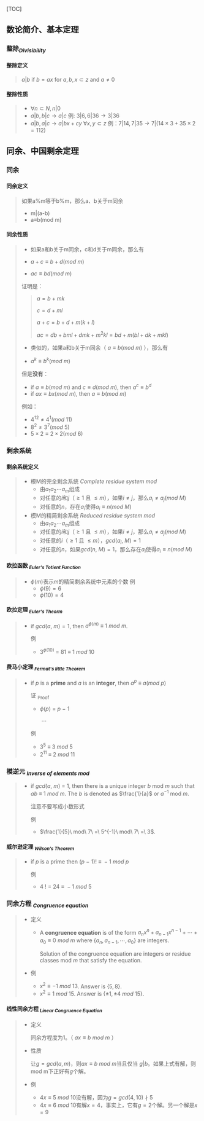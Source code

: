 [TOC]

## 数论简介、基本定理

### 整除<sub>*Divisibility*</sub>

#### 整除定义

> $a|b$ if $b=ax$ for $a,b,x\subset z$ and $a\neq0$

#### 整除性质

> + $\forall n\subset N, n|0$
> + $a|b,b|c\rightarrow a|c$
>   例: $3|6,6|36\rightarrow 3|36$
> + $a|b,a|c\rightarrow a|bx+cy\ \forall x,y\subset z$
>   例：$7|14,7|35\rightarrow7|(14\times3+35\times2=112)$

## 同余、中国剩余定理

### 同余

#### 同余定义

> 如果a%m等于b%m，那么a、b关于m同余  
>
> + m|(a-b)
> + a$\equiv$b(mod m)

#### 同余性质

>+ 如果a和b关于m同余，c和d关于m同余，那么有
>
> + $a + c \equiv b + d (mod\ m)$
>
> + $ac \equiv bd(mod\ m)$
>
> 证明是：
>
>   > $a = b + mk$
>  >
>  > $c = d + ml$
>  >
>  > $a + c = b + d + m(k + l)$
>  >
>  > $ac = db + bml + dmk + m^{2}kl = bd + m(bl + dk + mkl)$
>
>+ 类似的，如果a和b关于m同余（   $a \equiv b(mod\ m)$  ），那么有
>
>  + $a^{k} \equiv b^{k}(mod\ m)$
>
>  但是<b>没有</b>：
>
>  + if $a \equiv b(mod\ m)$ and $c \equiv d(mod\ m)$, then $a^{c} \equiv b^{d}$
>  + if $ax \equiv bx(mod\ m)$, then $a \equiv b(mod\ m)$
> 
>  例如：
> 
>  + $4^{12} \neq 4^{1}(mod\ 11)$
>  + $8^{2} \neq 3^{7}(mod\ 5)$
>  + $5 \times 2 \equiv 2 \times 2(mod\ 6)$
> 

### 剩余系统

#### 剩余系统定义

> + 模M的完全剩余系统 *Complete residue system mod*
>   + 由$a_{1} a_{2} \cdots a_{m}$组成
>   + 对任意的$i$和$j$（$\geq 1$ 且 $\leq m$），如果$i \neq j$，那么$a_{i} \neq a_{j}(mod\ M)$
>   + 对任意的$n$，存在$a_{i}$使得$a_{i} \equiv n(mod\ M)$
> + 模M的精简剩余系统 *Reduced residue system mod*
>   + 由$a_{1} a_{2} \cdots a_{m}$组成
>   + 对任意的$i$和$j$（$\geq 1$ 且 $\leq m$），如果$i \neq j$，那么$a_{i} \neq a_{j}(mod\ M)$
>   + 对任意的$i$（$\geq 1$ 且 $\leq m$），$gcd(a_{i},\ M) = 1$
>   + 对任意的$n$，如果$gcd(n,\ M) = 1$，那么存在$a_{i}$使得$a_{i} \equiv n(mod\ M)$

#### 欧拉函数 <sub>*Euler's Totient Function*</sub>

> + $\phi(m)$表示$m$的精简剩余系统中元素的个数
>  例
>     + $\phi(9) = 6$
>     + $\phi(10) = 4$
> 

#### 欧拉定理 <sub>*Euler's Theorm*</sub>

> + if $gcd(a,\ m) = 1$, then $a^{\phi(m)}\ \equiv\ 1\ mod\ m$.
>
>   例
>
>   + $3^{\phi(10)}\ =\ 81\ \equiv\ 1\ mod\ 10$

#### 费马小定理 <sub>*Fermat's little Theorem*</sub>

> + if $p$ is a **prime** and $a$ is an **integer**, then $a^{p}\ \equiv\ a(mod\ p)$
>
>   证 <sub>Proof</sub>
>
>   + $\phi(p)\ =\ p\ -\ 1$
>
>     ​         $\cdots$
>
>   例
>
>   + $3^{5}\ \equiv\ 3\ mod\ 5$
>   + $2^{11}\ \equiv\ 2\ mod\ 11$

### 模逆元 <sub>*Inverse of elements mod*</sub>

> + if $gcd(a,\ m)\ =\ 1$, then there is a unique integer $b$ mod $m$ such that $ab\ \equiv\ 1\ mod\ m$. The $b$ is denoted as $\frac{1}{a}$ or $a^{-1}$ mod $m$.
>
>   注意不要写成小数形式
>
>   例
>
>   + $\frac{1}{5}\ mod\ 7\ =\ 5^{-1}\ mod\ 7\ =\ 3$.

#### 威尔逊定理 <sub>*Wilson's Theorem*</sub>

> + if $p$ is a prime then $(p\ -\ 1)!\ \equiv\ -1\ mod\ p$
>
>   例
>
>   + $4\ !\ =\ 24\ \equiv\ -1\ mod\ 5$

### 同余方程 <sub>*Congruence equation*</sub>

> + 定义
>
>   + A **congruence equation** is of the form $a_nx^n+a_{n-1}x^{n-1}+\cdots+a_0\equiv 0\ mod\ m$ where $\{a_n,a_{n-1},\cdots,a_0\}$ are integers.
>
>     Solution of the congruence equation are integers or residue classes mod $m$ that satisfy the equation.
>
> + 例
>
>   + $x^2\equiv -1\ mod\ 13$. Answer is $\{5,8\}$.
>   + $x^2\equiv 1\ mod\ 15$. Answer is $\{\pm 1,\pm 4\ mod\ 15\}$.

#### 线性同余方程 <sub>*Linear Congruence Equation*</sub> 

> + 定义
>
>   同余方程度为1。（    $ax\equiv b\ mod\ m$   ）
>
> + 性质
>
>   让$g=gcd(a,m)$，则$ax\equiv b\ mod\ m$当且仅当 $g|b$。如果上式有解，则mod m下正好有$g$个解。
>
> + 例
>
>   + $4x\equiv 5\ mod\ 10$没有解，因为$g = gcd(4,10)\nmid 5$
>   + $4x\equiv6\ mod\ 10$有解$x=4$，事实上，它有$g=2$个解。另一个解是$x=9$

